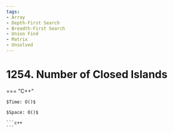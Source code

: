 ```yaml
---
tags:
- Array
- Depth-First Search
- Breadth-First Search
- Union Find
- Matrix
- Unsolved
---
```



# 1254. Number of Closed Islands

=== "C++"

    $Time: O()$

    $Space: O()$

    ```c++
    ```